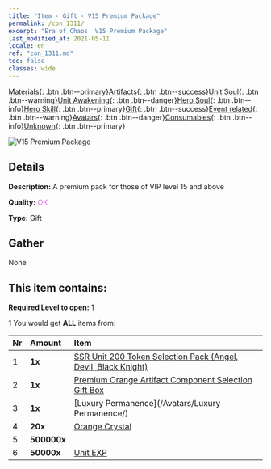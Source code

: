 ```yaml
---
title: "Item - Gift - V15 Premium Package"
permalink: /con_1311/
excerpt: "Era of Chaos  V15 Premium Package"
last_modified_at: 2021-05-11
locale: en
ref: "con_1311.md"
toc: false
classes: wide
---
```

 [Materials](/Items/){: .btn .btn--primary}[Artifacts](/Items/Artifacts/){: .btn .btn--success}[Unit Soul](/Items/UnitSoul/){: .btn .btn--warning}[Unit Awakening](/Items/UnitAwakening/){: .btn .btn--danger}[Hero Soul](/Items/HeroSoul/){: .btn .btn--info}[Hero Skill](/Items/HeroSkill/){: .btn .btn--primary}[Gift](/Items/Gift/){: .btn .btn--success}[Event related](/Items/Events/){: .btn .btn--warning}[Avatars](/Items/Avatars/){: .btn .btn--danger}[Consumables](/Items/Consumables/){: .btn .btn--info}[Unknown](/Items/Unknown/){: .btn .btn--primary}

 ![V15 Premium Package](/images/t/i_905015.png)

## Details
 **Description:** A premium pack for those of VIP level 15 and above

 **Quality:** <span style="color: #DA70D6">OK</span>

 **Type:** Gift

## Gather

  None

## This item contains:

 **Required Level to open:** 1

 1 You would get **ALL** items  from:

  | Nr | Amount |     Item    |
  |:---|:-------|:------------|
  | 1 |  **1x** | [SSR Unit 200 Token Selection Pack (Angel, Devil, Black Knight)](/Items/con_1323/) |  | 
  | 2 |  **1x** | [Premium Orange Artifact Component Selection Gift Box](/Items/con_1315/) |  | 
  | 3 |  **1x** | [Luxury Permanence](/Avatars/Luxury Permanence/) |  | 
  | 4 |  **20x** | [Orange Crystal](/Items/con_730/) |  | 
  | 5 |  **500000x** | <i class="fas fa-coins"/> |  | 
  | 6 |  **50000x** | [Unit EXP](/Items/con_902/) |  | 
